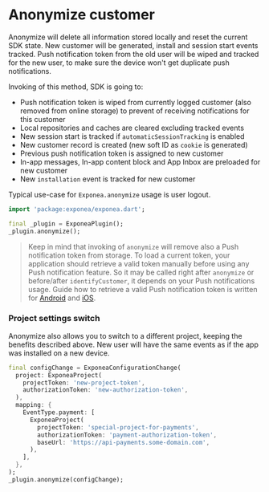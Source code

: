 # Anonymize customer

Anonymize will delete all information stored locally and reset the current SDK state. New customer will be generated, install and session start events tracked. Push notification token from the old user will be wiped and tracked for the new user, to make sure the device won't get duplicate push notifications.

Invoking of this method, SDK is going to:

* Push notification token is wiped from currently logged customer (also removed from online storage) to prevent of receiving notifications for this customer
* Local repositories and caches are cleared excluding tracked events
* New session start is tracked if `automaticSessionTracking` is enabled
* New customer record is created (new soft ID as `cookie` is generated)
* Previous push notification token is assigned to new customer
* In-app messages, In-app content block and App Inbox are preloaded for new customer
* New `installation` event is tracked for new customer

Typical use-case for `Exponea.anonymize` usage is user logout.

```dart
import 'package:exponea/exponea.dart';

final _plugin = ExponeaPlugin();
_plugin.anonymize();
```

> Keep in mind that invoking of `anonymize` will remove also a Push notification token from storage. To load a current token, your application should retrieve a valid token manually before using any Push notification feature. So it may be called right after `anonymize` or before/after `identifyCustomer`, it depends on your Push notifications usage.
> Guide how to retrieve a valid Push notification token is written for [Android](./PUSH_ANDROID.md) and [iOS](./PUSH_IOS.md).

### Project settings switch
Anonymize also allows you to switch to a different project, keeping the benefits described above. New user will have the same events as if the app was installed on a new device.

```dart
final configChange = ExponeaConfigurationChange(
  project: ExponeaProject(
    projectToken: 'new-project-token',
    authorizationToken: 'new-authorization-token',
  ),
  mapping: {
    EventType.payment: [
      ExponeaProject(
        projectToken: 'special-project-for-payments',
        authorizationToken: 'payment-authorization-token',
        baseUrl: 'https://api-payments.some-domain.com',
      ),
    ],
  },
);
_plugin.anonymize(configChange);
```
